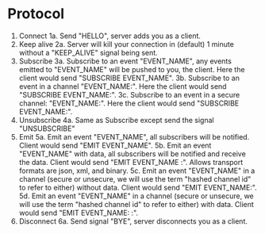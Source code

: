 # Protocol

1. Connect
   1a. Send "HELLO", server adds you as a client.
2. Keep alive
   2a. Server will kill your connection in (default) 1 minute without a "KEEP_ALIVE" signal being sent.
3. Subscribe
   3a. Subscribe to an event "EVENT_NAME", any events emitted to "EVENT_NAME" will be pushed to you, the client. Here the client would send "SUBSCRIBE EVENT_NAME".
   3b. Subscribe to an event in a channel "EVENT_NAME:<base64-encoded channel id>". Here the client would send "SUBSCRIBE EVENT_NAME:<base64-encoded channel id>".
   3c. Subscribe to an event in a secure channel: "EVENT_NAME:<encyphered channel id>". Here the client would send "SUBSCRIBE EVENT_NAME:<encyphered channel id>".
4. Unsubscribe
   4a. Same as Subscribe except send the signal "UNSUBSCRIBE"
5. Emit
   5a. Emit an event "EVENT_NAME", all subscribers will be notified. Client would send "EMIT EVENT_NAME".
   5b. Emit an event "EVENT_NAME" with data, all subscribers will be notified and receive the data. Client would send "EMIT EVENT_NAME <transport format>:<transport encoded data>". Allows transport formats are json, xml, and binary.
   5c. Emit an event "EVENT_NAME" in a channel (secure or unsecure, we will use the term "hashed channel id" to refer to either) without data. Client would send "EMIT EVENT_NAME:<hashed channel id>".
   5d. Emit an event "EVENT_NAME" in a channel (secure or unsecure, we will use the term "hashed channel id" to refer to either) with data. Client would send "EMIT EVENT_NAME:<hashed channel id> <transport format>:<transport encoded data>".
6. Disconnect
   6a. Send signal "BYE", server disconnects you as a client.
